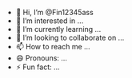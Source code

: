 - 👋 Hi, I’m @Fin12345ass
- 👀 I’m interested in ...
- 🌱 I’m currently learning ...
- 💞️ I’m looking to collaborate on ...
- 📫 How to reach me ...
- 😄 Pronouns: ...
- ⚡ Fun fact: ...

<!---
Fin12345ass/Fin12345ass is a ✨ special ✨ repository because its `README.md` (this file) appears on your GitHub profile.
You can click the Preview link to take a look at your changes.
--->
